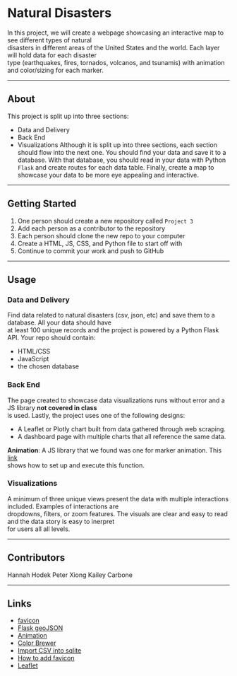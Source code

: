 # Natural Disasters

In this project, we will create a webpage showcasing an interactive map to see different types of natural  
disasters in different areas of the United States and the world. Each layer will hold data for each disaster  
type (earthquakes, fires, tornados, volcanos, and tsunamis) with animation and color/sizing for each marker.

---

## About 

This project is split up into three sections:  
  * Data and Delivery
  * Back End
  * Visualizations
Although it is split up into three sections, each section should flow into the next one. You should find your
data and save it to a database. With that database, you should read in your data with Python `Flask` and create
routes for each data table. Finally, create a map to showcase your data to be more eye appealing and interactive.

---

## Getting Started

1. One person should create a new repository called `Project 3`  
2. Add each person as a contributor to the repository  
3. Each person should clone the new repo to your computer  
4. Create a HTML, JS, CSS, and Python file to start off with  
5. Continue to commit your work and push to GitHub  

---

## Usage

### Data and Delivery

Find data related to natural disasters (csv, json, etc) and save them to a database. All your data should have  
at least 100 unique records and the project is powered by a Python Flask API. Your repo should contain:    

  * HTML/CSS
  * JavaScript
  * the chosen database

### Back End

The page created to showcase data visualizations runs without error and a JS library **not covered in class**  
is used. Lastly, the project uses one of the following designs:  

  * A Leaflet or Plotly chart built from data gathered through web scraping.  
  * A dashboard page with multiple charts that all reference the same data.

**Animation**: A JS library that we found was one for marker animation. This [link](https://github.com/openplans/Leaflet.AnimatedMarker)  
shows how to set up and execute this function.  

### Visualizations

A minimum of three unique views present the data with multiple interactions included. Examples of interactions are  
dropdowns, filters, or zoom features. The visuals are clear and easy to read and the data story is easy to inerpret  
for users all all levels.

---

## Contributors

Hannah Hodek
Peter Xiong
Kailey Carbone

---

## Links

  * [favicon](https://www.iconarchive.com/show/ios7-style-icons-by-iynque/Weather-icon.html)
  * [Flask geoJSON](https://stackoverflow.com/questions/53326935/flask-json-to-geojson-incorrect-format-when-using-jsonify)
  * [Animation](https://github.com/openplans/Leaflet.AnimatedMarker)
  * [Color Brewer](https://colorbrewer2.org/#type=sequential&scheme=YlOrRd&n=3)
  * [Import CSV into sqlite](https://www.sqlitetutorial.net/sqlite-import-csv/#:~:text=First%2C%20from%20the%20menu%20choose,shown%20in%20the%20picture%20below.)
  * [How to add favicon](https://www.w3schools.com/howto/howto_html_favicon.asp#:~:text=To%20add%20a%20favicon%20to,is%20%22favicon.ico%22.)
  * [Leaflet](https://leafletjs.com/)


  
